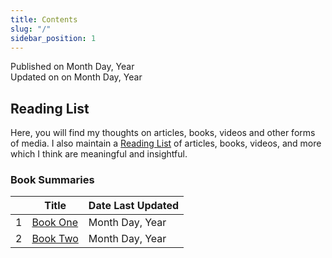 ```yaml
---
title: Contents
slug: "/"
sidebar_position: 1
---
```


Published on Month Day, Year  
Updated on on Month Day, Year

## Reading List

Here, you will find my thoughts on articles, books, videos and other forms of media. I also maintain a [Reading List](reading-list) of articles, books, videos, and more which I think are meaningful and insightful.

### Book Summaries

<div class="contentTableContainer">

|     | Title                                                 | Date Last Updated |
| --- | ----------------------------------------------------- | ----------------- |
| 1   | [Book One](link-one)                                  | Month Day, Year   |
| 2   | [Book Two](link-two)                                  | Month Day, Year   |

</div>